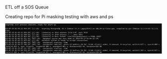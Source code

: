 ETL off a SOS Queue


Creating repo for Pi masking testing with aws and ps


![Running the ETL pipeline using docker container](image-1.png)
